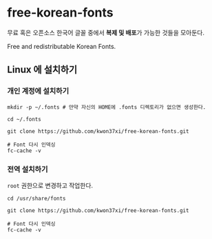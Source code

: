 # free-korean-fonts
무료 혹은 오픈소스 한국어 글꼴 중에서 **복제 및 배포**가 가능한 것들을 모아둔다.

Free and redistributable Korean Fonts.

## Linux 에 설치하기
### 개인 계정에 설치하기
```
mkdir -p ~/.fonts # 만약 자신의 HOME에 .fonts 디렉토리가 없으면 생성한다.

cd ~/.fonts

git clone https://github.com/kwon37xi/free-korean-fonts.git

# Font 다시 인덱싱
fc-cache -v
```
### 전역 설치하기
`root` 권한으로 변경하고 작업한다.
```
cd /usr/share/fonts

git clone https://github.com/kwon37xi/free-korean-fonts.git

# Font 다시 인덱싱
fc-cache -v
```
